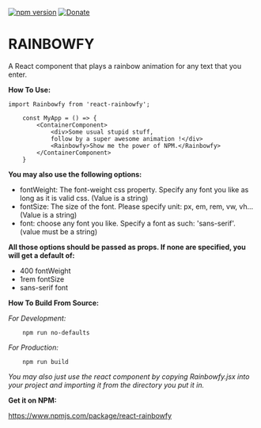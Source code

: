[![npm version](https://badge.fury.io/js/react-rainbowfy.svg)](https://badge.fury.io/js/react-rainbowfy)
[![Donate](https://img.shields.io/badge/Donate-PayPal-green.svg)](https://paypal.me/SamirJouni)

# RAINBOWFY

A React component that plays a rainbow animation for any text that you enter.

**How To Use:**

```
import Rainbowfy from 'react-rainbowfy';

	const MyApp = () => {
		<ContainerComponent>
			<div>Some usual stupid stuff,
			follow by a super awesome animation !</div>
			<Rainbowfy>Show me the power of NPM.</Rainbowfy>
		</ContainerComponent>
	}
```

**You may also use the following options:**

* fontWeight: The font-weight css property. Specify any font you like as long as it is valid css. (Value is a string)
* fontSize: The size of the font. Please specify unit: px, em, rem, vw, vh...(Value is a string)
* font: choose any font you like. Specify a font as such: 'sans-serif'. (value must be a string)

**All those options should be passed as props. If none are specified, you will get a default of:**

* 400 fontWeight
* 1rem fontSize
* sans-serif font

**How To Build From Source:**

*For Development:*
```
	npm run no-defaults
```

*For Production:*
```
	npm run build
```
_You may also just use the react component by copying Rainbowfy.jsx into your project and importing it from the directory you put it in._

**Get it on NPM:**

https://www.npmjs.com/package/react-rainbowfy
